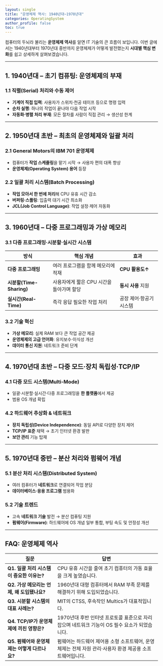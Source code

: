 ```yaml
---
layout: single
title: "운영체제 역사: 1940년대~1970년대"
categories: OperatingSystem
author_profile: false
toc: true
---
```


컴퓨터의 두뇌라 불리는 **운영체제 역사**를 알면 IT 기술의 큰 흐름이 보입니다. 이번 글에서는 1940년대부터 1970년대 중반까지 운영체제가 어떻게 발전했는지 **시대별 핵심 변화**를 쉽고 상세하게 살펴보겠습니다.

------

## 1. 1940년대 – 초기 컴퓨팅: 운영체제의 부재

### 1.1 직렬(Serial) 처리와 수동 제어

- **기계어 직접 입력**: 사용자가 스위치·천공 테이프 등으로 명령 입력
- **순차 실행**: 하나의 작업이 끝나야 다음 작업 시작
- **자동화·병렬 처리 부재**: 모든 절차를 사람이 직접 관리 → 생산성 한계

------

## 2. 1950년대 초반 – 최초의 운영체제와 일괄 처리

### 2.1 General Motors의 IBM 701 운영체제

- 컴퓨터가 **작업 스케줄링**을 맡기 시작 → 사용자 편의 대폭 향상
- **운영체제(Operating System) 용어** 등장

### 2.2 일괄 처리 시스템(Batch Processing)

- **작업 모아서 한 번에 처리**해 CPU 유휴 시간 감소
- **버퍼링·스풀링**: 입출력 대기 시간 최소화
- **JCL(Job Control Language)**: 작업 설정·제어 자동화

------

## 3. 1960년대 – 다중 프로그래밍과 가상 메모리

### 3.1 다중 프로그래밍·시분할·실시간 시스템

| 방식                     | 핵심 개념                                | 효과                    |
| ------------------------ | ---------------------------------------- | ----------------------- |
| **다중 프로그래밍**      | 여러 프로그램을 함께 메모리에 적재       | **CPU 활용도↑**         |
| **시분할(Time-Sharing)** | 사용자에게 짧은 CPU 시간을 돌아가며 할당 | **동시 사용** 지원      |
| **실시간(Real-Time)**    | 즉각 응답 필요한 작업 처리               | 공장 제어·항공기 시스템 |

### 3.2 기술 혁신

- **가상 메모리**: 실제 RAM 보다 큰 작업 공간 제공
- **운영체제의 고급 언어화**: 유지보수·이식성 개선
- **데이터 통신 지원**: 네트워크 준비 단계

------

## 4. 1970년대 초반 – 다중 모드·장치 독립성·TCP/IP

### 4.1 다중 모드 시스템(Multi-Mode)

- 일괄·시분할·실시간·다중 프로그래밍을 **한 플랫폼**에서 제공
- 범용 OS 개념 확립

### 4.2 하드웨어 추상화 & 네트워크

- **장치 독립성(Device Independence)**: 동일 API로 다양한 장치 제어
- **TCP/IP 표준** 채택 → 초기 인터넷 환경 발판
- **보안 관리** 기능 탑재

------

## 5. 1970년대 중반 – 분산 처리와 펌웨어 개념

### 5.1 분산 처리 시스템(Distributed System)

- 여러 컴퓨터가 **네트워크**로 연결되어 작업 분담
- **데이터베이스·응용 프로그램** 범용화

### 5.2 기술 트렌드

- 고속 **네트워크 기술** 발전 → 분산 컴퓨팅 지원
- **펌웨어(Firmware)**: 하드웨어에 OS 개념 일부 통합, 부팅 속도 및 안정성 개선

------

## FAQ: 운영체제 역사

| 질문                                         | 답변                                                         |
| -------------------------------------------- | ------------------------------------------------------------ |
| **Q1. 일괄 처리 시스템이 중요한 이유는?**    | CPU 유휴 시간을 줄여 초기 컴퓨터의 가동 효율을 크게 높였습니다. |
| **Q2. 가상 메모리는 언제, 왜 도입됐나요?**   | 1960년대 대형 컴퓨터에서 RAM 부족 문제를 해결하기 위해 도입되었습니다. |
| **Q3. 시분할 시스템의 대표 사례는?**         | MIT의 CTSS, 후속작인 Multics가 대표적입니다.                 |
| **Q4. TCP/IP가 운영체제에 끼친 영향은?**     | 1970년대 후반 인터넷 프로토콜 표준으로 자리 잡으며 네트워크 기능이 OS 필수 요소가 되었습니다. |
| **Q5. 펌웨어와 운영체제는 어떻게 다르나요?** | 펌웨어는 하드웨어 제어용 소형 소프트웨어, 운영체제는 전체 자원 관리·사용자 환경 제공용 소프트웨어입니다. |
